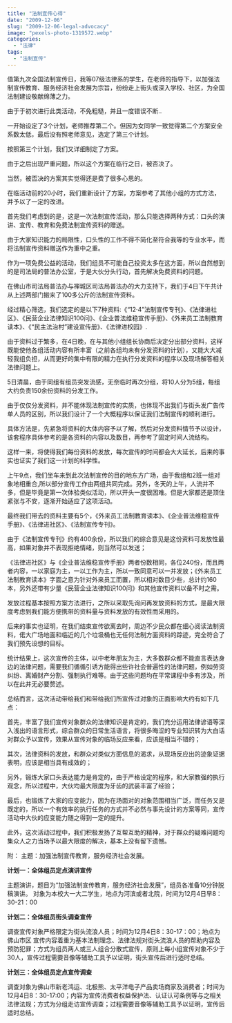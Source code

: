 ```yaml
---
title: "法制宣传心得"
date: "2009-12-06"
slug: "2009-12-06-legal-advocacy"
image: "pexels-photo-1319572.webp"
categories: 
  - "法律"
tags: 
  - "法制宣传"
---
```


值第九次全国法制宣传日，我等07级法律系的学生，在老师的指导下，以加强法制宣传教育、服务经济社会发展为宗旨，纷纷走上街头或深入学校、社区，为全国法制建设敬献绵薄之力。

由于于初次进行此类活动，不免粗糙，并且一度错误不断..

一开始设定了3个计划，老师推荐第二个。但因为女同学一致觉得第二个方案安全系数太低，最后没有照老师意见，选定了第三个计划。

按照第三个计划，我们又详细制定了方案。

由于之后出现严重问题，所以这个方案在临行之日，被否决了。

当然，被否决的方案其实觉得还是费了很多心思的。

在临活动前的20小时，我们重新设计了方案，方案参考了其他小组的方式方法，并予以了一定的改进。

首先我们考虑到的是，这是一次法制宣传活动，那么只能选择两种方式：口头的演讲、宣传、教育和免费法制宣传资料的赠送。

由于大家知识能力的局限性，口头性的工作不得不简化至符合我等的专业水平，而将法制宣传资料赠送作为重中之重。

作为一项免费公益的活动，我们组员不可能自己投资太多在这方面，所以自然想到的是司法局的普法办公室，于是大伙分头行动，首先解决免费资料的问题。

在佛山市司法局普法办与禅城区司法局普法办的大力支持下，我们于4日下午共计从上述两部门搬来了100多公斤的法制宣传资料。

经过精心筛选，我们选定的是以下7种资料:《“12·4”法制宣传专刊》、《法律进社区》、《民营企业法律知识100问》、《企业普法维稳宣传手册》、《外来员工法制教育读本》、《“民主法治村”建设宣传册》、《法律进校园》.


由于资料过于繁多，在4日晚，在与其他小组组长协商后决定分出部分资料，这样既能使他各组活动内容有所丰富（之前各组均未有分发资料的计划），又能大大减轻我组负担，从而更好的集中有限的精力在执行分发资料的程序以及现场解答相关法律问题上。

5日清晨，由于同组有组员突发流感，无奈临时再次分组，将10人分为5组，每组大约负责150余份资料的分发工作。

由于仅仅分发资料，并不能体现法制宣传的实质，也体现不出我们与街头发广告传单人员的区别，所以我们设计了一个大概程序以保证我们法制宣传的顺利进行。

具体方法是，先紧急将资料的大体内容予以了解，然后对分发资料情节予以设计，该套程序具体参考的是各资料的内容以及数目，再参考了固定时间人流结构。

这样一来，将使得我们每份资料的发放，每次宣传的时间都会大大延长，后来的事实也证实了我们这一计划的科学性。

上午9点，我们坐车来到此次法制宣传的目的地东方广场，由于我组和2班一组对象地相重合,所以部分宣传工作由两组共同完成。另外，冬天的上午，人流并不多，但是毕竟是第一次体验类似活动，所以开头一度很困难。但是大家都还是顶住紧张与不安，逐渐开始适应了这项活动。

最终我们带去的资料主要有5个，《外来员工法制教育读本》、《企业普法维稳宣传手册》、《法律进社区》、《法制宣传专刊》。

由于《法制宣传专刊》约有400余份，所以我们的综合意见是这份资料可发放性最高，如果对象并不表现拒绝情绪，则当然可以发送；

《法律进社区》与《企业普法维稳宣传手册》两者份数相同，各位240份，而且两者内容，一以家庭为主，一以工作为主，所以一致同意可以一并发放；《外来员工法制教育读本》字面之意为针对外来员工而置，所以相对数目少些，总计约160本，另外还带有少量《民营企业法律知识100问》和其他宣传资料以备不时之需。

发放过程基本按照方案方法进行，之所以采取先询问再发放资料的方式，是最大限度考虑到我们能方便携带的资料量与资料发放的有效性而采用的。

后来的事实也证明，在我们结束宣传欲离去时，周边不少民众都在细心阅读法制资料，偌大广场地面和临近的几个垃圾桶也无任何法制方面资料的踪迹，完全符合了我们预先设想的目标。

统计结果上，这次宣传的主体，以中老年朋友为主，大多数群众都不能直言表达身边的法律问题，需要我们循循引诱方能得出些许社会普遍性的法律问题，例如劳资纠纷、离婚财产分割、强制执行难等。由于这些问题均在平常课程中多有涉及，所以在此并无必要赘述。


总结而言，这次活动带给我们和带给我们所宣传过对象的正面影响大约有如下几点：

首先，丰富了我们宣传对象群众的法律知识是肯定的，我们充分运用法律谚语等深入浅出的语言形式，综合群众的日常生活语言，将很多晦涩的专业知识转为大白话对群众予以宣传，效果从宣传对象的临场反应来看，应该是相当不错的；

其次，法律资料的发放，和群众对类似方面信息的渴求，从现场反应出的迹象证据表明，应该是相当具有成效的；

另外，锻炼大家口头表达能力是肯定的，由于严格设定的程序，和大家教强的执行观念，所以过程中，大伙均最大限度为牙齿的武装丰富了经验；

最后，也锻炼了大家的应变能力，因为在场面对的对象范围相当广泛，而任务又是既定的，所以一个有效率的执行任务的方式并不必然与事先设计的方案等同，宣传活动中大伙的应变能力随之得到一定的提升。

此外，这次活动过程中，我们积极发扬了互帮互助的精神，对于群众的疑难问题均集众人之力当场予以最大限度的解决，基本上没有留下遗憾。


附：
主题：加强法制宣传教育，服务经济社会发展。

**计划一：全体组员定点演讲宣传**

主题演讲，题目为“加强法制宣传教育，服务经济社会发展”，组员各准备10分钟脱稿演讲。
对象为本校大一大二学生，地点为河滨或者北院，时间为12月4日早8：30-21：00


**计划二：全体组员街头调查宣传**

调查宣传对象严格限定为街头流浪人员；时间为12月4日8：30-17：00；地点为佛山市区
宣传内容着重为基本法制理念、法律法规对街头流浪人员的帮助内容及预防犯罪；方式为组员两人或三人组合分散式宣传，原则上每小组宣传对象不少于30人，宣传过程需要音像等辅助工具予以证明，街头宣传后进行适时总结。


**计划三：全体组员定点宣传调查**

调查对象为佛山市新老鸿运、北极熊、太平洋电子产品卖场商家及消费者；时间为12月4日8：30-17:00；内容为宣传消费者权益保护法、认证认可条例等与之相关法律法规；方式为分组走访宣传调查；过程需要音像等辅助工具予以证明，宣传后适时总结。


